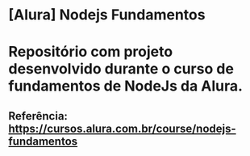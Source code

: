 # [Alura] Nodejs Fundamentos
# Repositório com projeto desenvolvido durante o curso de fundamentos de NodeJs da Alura. 
## Referência: https://cursos.alura.com.br/course/nodejs-fundamentos
